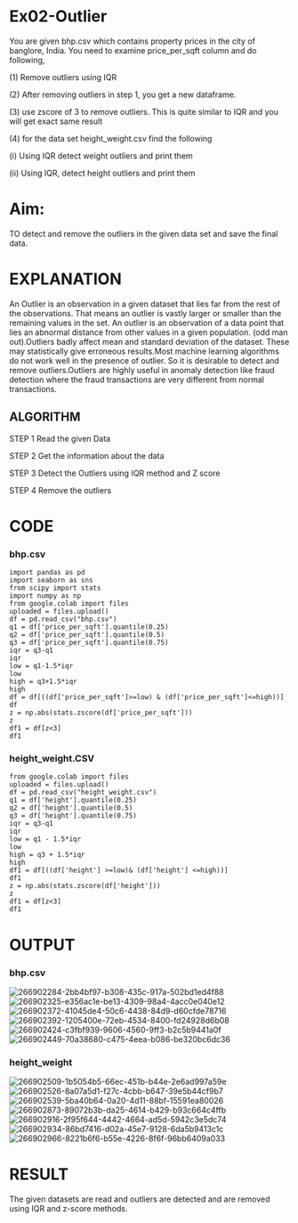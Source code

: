 # Ex02-Outlier
You are given bhp.csv which contains property prices in the city of banglore, India. You need to examine price_per_sqft column and do following,

(1) Remove outliers using IQR

(2) After removing outliers in step 1, you get a new dataframe.

(3) use zscore of 3 to remove outliers. This is quite similar to IQR and you will get exact same result

(4) for the data set height_weight.csv find the following

(i) Using IQR detect weight outliers and print them

(ii) Using IQR, detect height outliers and print them

# Aim:
TO detect and remove the outliers in the given data set and save the final data.

# EXPLANATION
An Outlier is an observation in a given dataset that lies far from the rest of the observations. That means an outlier is vastly larger or smaller than the remaining values in the set. An outlier is an observation of a data point that lies an abnormal distance from other values in a given population. (odd man out).Outliers badly affect mean and standard deviation of the dataset. These may statistically give erroneous results.Most machine learning algorithms do not work well in the presence of outlier. So it is desirable to detect and remove outliers.Outliers are highly useful in anomaly detection like fraud detection where the fraud transactions are very different from normal transactions.

## ALGORITHM
STEP 1 Read the given Data

STEP 2 Get the information about the data

STEP 3 Detect the Outliers using IQR method and Z score

STEP 4 Remove the outliers

# CODE 
### bhp.csv
```
import pandas as pd
import seaborn as sns
from scipy import stats
import numpy as np
from google.colab import files
uploaded = files.upload()
df = pd.read_csv("bhp.csv")
q1 = df['price_per_sqft'].quantile(0.25)
q2 = df['price_per_sqft'].quantile(0.5)
q3 = df['price_per_sqft'].quantile(0.75)
iqr = q3-q1
iqr
low = q1-1.5*iqr
low
high = q3+1.5*iqr
high
df = df[((df['price_per_sqft']>=low) & (df['price_per_sqft']<=high))]
df
z = np.abs(stats.zscore(df['price_per_sqft']))
z
df1 = df[z<3]
df1
```
### height_weight.CSV
```
from google.colab import files
uploaded = files.upload()
df = pd.read_csv("height_weight.csv")
q1 = df['height'].quantile(0.25)
q2 = df['height'].quantile(0.5)
q3 = df['height'].quantile(0.75)
iqr = q3-q1
iqr
low = q1 - 1.5*iqr
low
high = q3 + 1.5*iqr
high
df1 = df[((df['height'] >=low)& (df['height'] <=high))]
df1
z = np.abs(stats.zscore(df['height']))
z
df1 = df[z<3]
df1
```
# OUTPUT
### bhp.csv
![266902284-2bb4bf97-b308-435c-917a-502bd1ed4f88](https://github.com/Aswinth21/ODD2023---Datascience---Ex-02/assets/120236638/041e0103-4387-4e79-b13a-50817df88e0b)
![266902325-e356ac1e-be13-4309-98a4-4acc0e040e12](https://github.com/Aswinth21/ODD2023---Datascience---Ex-02/assets/120236638/7edea532-d1c2-4a7c-a530-c0e11aec470c)
![266902372-41045de4-50c6-4438-84d9-d60cfde78716](https://github.com/Aswinth21/ODD2023---Datascience---Ex-02/assets/120236638/47c60cc9-23d0-4edc-9e28-98d32d3096e4)
![266902392-1205400e-72eb-4534-8400-fd24928d6b08](https://github.com/Aswinth21/ODD2023---Datascience---Ex-02/assets/120236638/25327604-830d-412e-8df4-a9ccde724e02)
![266902424-c3fbf939-9606-4560-9ff3-b2c5b9441a0f](https://github.com/Aswinth21/ODD2023---Datascience---Ex-02/assets/120236638/86716206-d0d0-4376-b36f-fa8b98c6919b)
![266902449-70a38680-c475-4eea-b086-be320bc6dc36](https://github.com/Aswinth21/ODD2023---Datascience---Ex-02/assets/120236638/7c1cc268-f503-45ba-aedd-358e8ac38914)




### height_weight
![266902509-1b5054b5-66ec-451b-b44e-2e6ad997a59e](https://github.com/Aswinth21/ODD2023---Datascience---Ex-02/assets/120236638/fb546842-6b6c-4991-b8db-ec848fbf7ef8)
![266902526-8a07a5d1-f27c-4cbb-b647-39e5b44cf9b7](https://github.com/Aswinth21/ODD2023---Datascience---Ex-02/assets/120236638/8a337d6e-ab86-4b5a-bd81-87e9b30abfc1)
![266902539-5ba40b64-0a20-4d11-88bf-15591ea80026](https://github.com/Aswinth21/ODD2023---Datascience---Ex-02/assets/120236638/602903bb-f38c-47d7-aa8b-2166df8f63c0)
![266902873-89072b3b-da25-4614-b429-b93c664c4ffb](https://github.com/Aswinth21/ODD2023---Datascience---Ex-02/assets/120236638/1fdb8cfc-b82a-435c-bb60-b534f0096703)
![266902916-2f95f644-4442-4664-ad5d-5942c3e5dc74](https://github.com/Aswinth21/ODD2023---Datascience---Ex-02/assets/120236638/e796dda5-1d66-4fc2-a5b9-4f2886152671)
![266902934-86bd7416-d02a-45e7-9128-6da5b9413c1c](https://github.com/Aswinth21/ODD2023---Datascience---Ex-02/assets/120236638/c6aac1be-aaf7-462b-aa6a-c499e80ef0d0)
![266902966-8221b6f6-b55e-4226-8f6f-96bb6409a033](https://github.com/Aswinth21/ODD2023---Datascience---Ex-02/assets/120236638/d37a6353-9f20-4070-b63d-080308262089)


# RESULT
The given datasets are read and outliers are detected and are removed using IQR and z-score methods.

